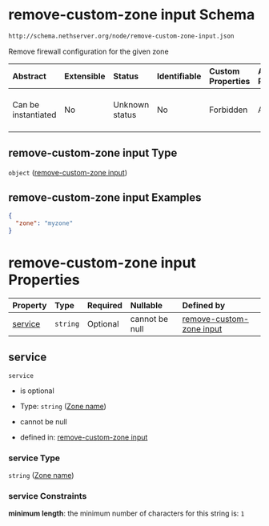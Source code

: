 # remove-custom-zone input Schema

```txt
http://schema.nethserver.org/node/remove-custom-zone-input.json
```

Remove firewall configuration for the given zone

| Abstract            | Extensible | Status         | Identifiable | Custom Properties | Additional Properties | Access Restrictions | Defined In                                                                                 |
| :------------------ | :--------- | :------------- | :----------- | :---------------- | :-------------------- | :------------------ | :----------------------------------------------------------------------------------------- |
| Can be instantiated | No         | Unknown status | No           | Forbidden         | Allowed               | none                | [remove-custom-zone-input.json](node/remove-custom-zone-input.json "open original schema") |

## remove-custom-zone input Type

`object` ([remove-custom-zone input](remove-custom-zone-input.md))

## remove-custom-zone input Examples

```json
{
  "zone": "myzone"
}
```

# remove-custom-zone input Properties

| Property            | Type     | Required | Nullable       | Defined by                                                                                                                                                         |
| :------------------ | :------- | :------- | :------------- | :----------------------------------------------------------------------------------------------------------------------------------------------------------------- |
| [service](#service) | `string` | Optional | cannot be null | [remove-custom-zone input](remove-custom-zone-input-properties-zone-name.md "http://schema.nethserver.org/node/remove-custom-zone-input.json#/properties/service") |

## service



`service`

*   is optional

*   Type: `string` ([Zone name](remove-custom-zone-input-properties-zone-name.md))

*   cannot be null

*   defined in: [remove-custom-zone input](remove-custom-zone-input-properties-zone-name.md "http://schema.nethserver.org/node/remove-custom-zone-input.json#/properties/service")

### service Type

`string` ([Zone name](remove-custom-zone-input-properties-zone-name.md))

### service Constraints

**minimum length**: the minimum number of characters for this string is: `1`
